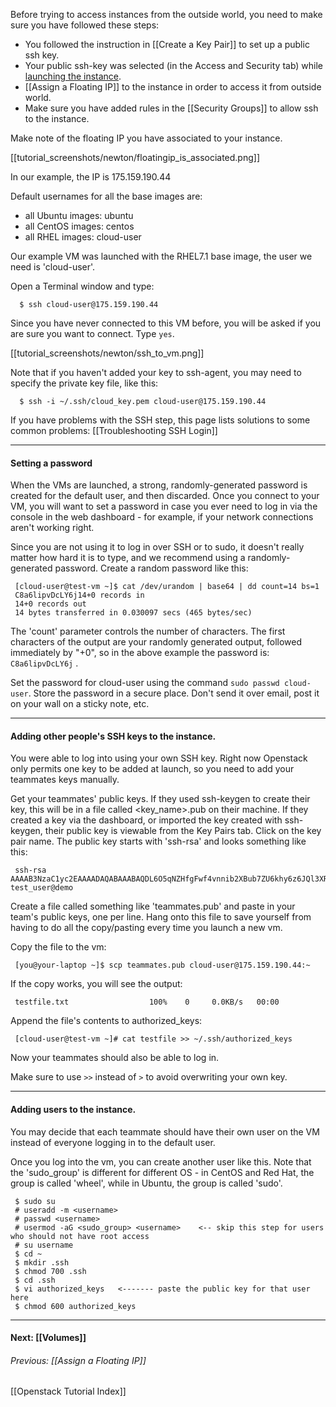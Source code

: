 Before trying to access instances from the outside world, you need to make sure you have followed these steps:

* You followed the instruction in [[Create a Key Pair]] to set up a public ssh key.
* Your public ssh-key was selected (in the Access and Security tab) while [launching the instance](https://github.com/CCI-MOC/moc-public/wiki/Launch-a-VM).
* [[Assign a Floating IP]] to the instance in order to access it from outside world.
* Make sure you have added rules in the [[Security Groups]] to allow ssh to the instance.

Make note of the floating IP you have associated to your instance.

[[tutorial_screenshots/newton/floatingip_is_associated.png]]

In our example, the IP is 175.159.190.44

Default usernames for all the base images are:

* all Ubuntu images: ubuntu
* all CentOS images: centos
* all RHEL images: cloud-user

Our example VM was launched with the RHEL7.1 base image, the user we need is 'cloud-user'.  

Open a Terminal window and type:

      $ ssh cloud-user@175.159.190.44

Since you have never connected to this VM before, you will be asked if you are sure you want to connect.  Type `yes`. 

[[tutorial_screenshots/newton/ssh_to_vm.png]]

Note that if you haven't added your key to ssh-agent, you may need to specify the private key file, like this:

      $ ssh -i ~/.ssh/cloud_key.pem cloud-user@175.159.190.44

If you have problems with the SSH step, this page lists solutions to some common problems: [[Troubleshooting SSH Login]]

***

#### Setting a password

When the VMs are launched, a strong, randomly-generated password is created for the default user, and then discarded.  Once you connect to your VM, you will want to set a password in case you ever need to log in via the console in the web dashboard - for example, if your network connections aren't working right.  

Since you are not using it to log in over SSH or to sudo, it doesn't really matter how hard it is to type, and we recommend using a randomly-generated password.  Create a random password like this:

     [cloud-user@test-vm ~]$ cat /dev/urandom | base64 | dd count=14 bs=1
     C8a6lipvDcLY6j14+0 records in
     14+0 records out
     14 bytes transferred in 0.030097 secs (465 bytes/sec)

The 'count' parameter controls the number of characters.  The first <count> characters of the output are your randomly generated output, followed immediately by "<count>+0", so in the above example the password is: `C8a6lipvDcLY6j` .

Set the password for cloud-user using the command `sudo passwd cloud-user`.  Store the password in a secure place.  Don't send it over email, post it on your wall on a sticky note, etc.

***

#### <a name="more-ssh-keys"></a>Adding other people's SSH keys to the instance.

You were able to log into using your own SSH key.  Right now Openstack only permits one key to be added at launch, so you need to add your teammates keys manually.

Get your teammates' public keys.  If they used ssh-keygen to create their key, this will be in a file called <key_name>.pub on their machine.  If they created a key via the dashboard, or imported the key created with ssh-keygen, their public key is viewable from the Key Pairs tab.  Click on the key pair name.  The public key starts with 'ssh-rsa' and looks something like this:

     ssh-rsa AAAAB3NzaC1yc2EAAAADAQABAAABAQDL6O5qNZHfgFwf4vnnib2XBub7ZU6khy6z6JQl3XRJg6I6gZ+Ss6tNjz0Xgax5My0bizORcka/TJ33S36XZfzUKGsZqyEl/ax1Xnl3MfE/rgq415wKljg4+QvDznF0OFqXjDIgL938N8G4mq/cKKtRSMdksAvNsAreO0W7GZi24G1giap4yuG4XghAXcYxDnOSzpyP2HgqgjsPdQue919IYvgH8shr+sPa48uC5sGU5PkTb0Pk/ef1Y5pLBQZYchyMakQvxjj7hHZaT/Lw0wIvGpPQay84plkjR2IDNb51tiEy5x163YDtrrP7RM2LJwXm+1vI8MzYmFRrXiqUyznd test_user@demo

Create a file called something like 'teammates.pub' and paste in your team's public keys, one per line.  Hang onto this file to save yourself from having to do all the copy/pasting every time you launch a new vm.

Copy the file to the vm:

     [you@your-laptop ~]$ scp teammates.pub cloud-user@175.159.190.44:~

If the copy works, you will see the output:

     testfile.txt                  100%    0     0.0KB/s   00:00 

Append the file's contents to authorized_keys:

     [cloud-user@test-vm ~]# cat testfile >> ~/.ssh/authorized_keys

Now your teammates should also be able to log in.

Make sure to use `>>` instead of `>` to avoid overwriting your own key.

***

#### <a name="more-users"></a>Adding users to the instance.

You may decide that each teammate should have their own user on the VM instead of everyone logging in to the default user. 

Once you log into the vm, you can create another user like this.  Note that the 'sudo_group' is different for different OS - in CentOS and Red Hat, the group is called 'wheel', while in Ubuntu, the group is called 'sudo'.

     $ sudo su
     # useradd -m <username>
     # passwd <username>
     # usermod -aG <sudo_group> <username>    <-- skip this step for users who should not have root access
     # su username
     $ cd ~
     $ mkdir .ssh
     $ chmod 700 .ssh
     $ cd .ssh
     $ vi authorized_keys   <------- paste the public key for that user here
     $ chmod 600 authorized_keys


***
#### Next: [[Volumes]]  
###### Previous:  [[Assign a Floating IP]]  
[[Openstack Tutorial Index]] 
